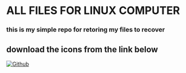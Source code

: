 # ALL FILES FOR LINUX COMPUTER
### this is my simple repo for retoring my files to recover 

## download the icons from the link below
[![Github](https://img.shields.io/badge/icon-Download-blue?style=for-the-badge&logo=Download)](https://www.mediafire.com/file/lefmdyrnp5sihfa/icons.zip/file)
